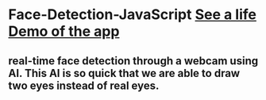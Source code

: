 # Face-Detection-JavaScript  [See a life Demo of the app](https://ahmed-roshdy-1.github.io/Face-Detection-JavaScript/)
## real-time face detection through a webcam using AI. This AI is so quick that we are able to draw two eyes instead of real eyes.

